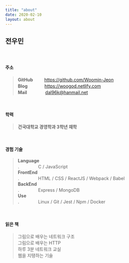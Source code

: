 ```yaml
---
title: "about"
date: 2020-02-10
layout: about
---
```


## 전우민

### 

<br>

#### 주소

> **GitHub** 　　 <https://github.com/Woomin-Jeon>  
**Blog** 　 　　 <https://woogod.netlify.com>  
**Mail** 　 　 　 <dal96k@hanmail.net>  

<br>

#### 학력

> **건국대학교 경영학과 3학년 재학**  

<br>

#### 경험 기술

> **Language**  
.　　　　 C / JavaScript  
**FrontEnd**  
.　　　　 HTML / CSS / ReactJS / Webpack / Babel  
**BackEnd**  
.　　　　 Express / MongoDB  
**Use**  
.　　　　 Linux / Git / Jest / Npm / Docker  

<br>

#### 읽은 책

> 그림으로 배우는 네트워크 구조  
그림으로 배우는 HTTP  
하루 3분 네트워크 교실  
웹을 지탱하는 기술  
